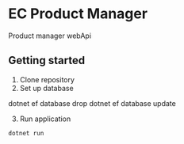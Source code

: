 # EC Product Manager

Product manager webApi

## Getting started

1. Clone repository
2. Set up database

dotnet ef database drop
dotnet ef database update


3. Run application

`dotnet run`